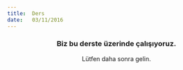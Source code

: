 ```yaml
---
title:  Ders
date:   03/11/2016
---
```


### <center>Biz bu derste üzerinde çalışıyoruz.</center>
<center>Lütfen daha sonra gelin.</center>